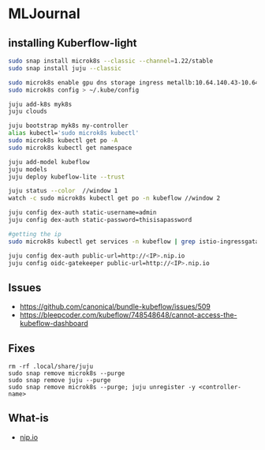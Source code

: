 # MLJournal

## installing Kuberflow-light
```bash
sudo snap install microk8s --classic --channel=1.22/stable
sudo snap install juju --classic

sudo microk8s enable gpu dns storage ingress metallb:10.64.140.43-10.64.140.49 
sudo microk8s config > ~/.kube/config

juju add-k8s myk8s
juju clouds

juju bootstrap myk8s my-controller
alias kubectl='sudo microk8s kubectl'
sudo microk8s kubectl get po -A
sudo microk8s kubectl get namespace

juju add-model kubeflow
juju models
juju deploy kubeflow-lite --trust

juju status --color  //window 1
watch -c sudo microk8s kubectl get po -n kubeflow //window 2

juju config dex-auth static-username=admin
juju config dex-auth static-password=thisisapassword

#getting the ip
sudo microk8s kubectl get services -n kubeflow | grep istio-ingressgataway-workload

juju config dex-auth public-url=http://<IP>.nip.io
juju config oidc-gatekeeper public-url=http://<IP>.nip.io
```
## Issues
- https://github.com/canonical/bundle-kubeflow/issues/509
- https://bleepcoder.com/kubeflow/748548648/cannot-access-the-kubeflow-dashboard

## Fixes
```
rm -rf .local/share/juju
sudo snap remove microk8s --purge
sudo snap remove juju --purge
sudo snap remove microk8s --purge; juju unregister -y <controller-name>
```
## What-is
- [nip.io](https://cluedin-io.github.io/Home/faq/nip/)

